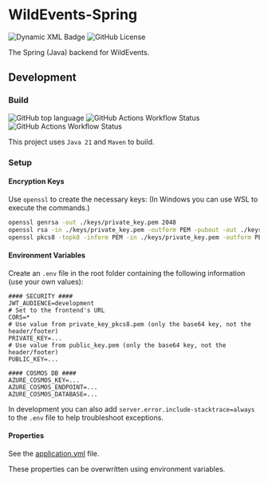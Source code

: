 # WildEvents-Spring
![Dynamic XML Badge](https://img.shields.io/badge/dynamic/xml?url=https%3A%2F%2Fraw.githubusercontent.com%2FHenryDeLange%2FWildEvents-Spring%2Fmain%2Fpom.xml&query=%2F*%5Blocal-name()%3D'project'%5D%2F*%5Blocal-name()%3D'version'%5D&label=version)
![GitHub License](https://img.shields.io/github/license/HenryDeLange/WildEvents-Spring)

The Spring (Java) backend for WildEvents.

## Development

### Build
![GitHub top language](https://img.shields.io/github/languages/top/HenryDeLange/WildEvents-Spring)
![GitHub Actions Workflow Status](https://img.shields.io/github/actions/workflow/status/HenryDeLange/WildEvents-Spring/spring-source-build.yml?label=maven%20build)
![GitHub Actions Workflow Status](https://img.shields.io/github/actions/workflow/status/HenryDeLange/WildEvents-Spring/spring-docker-build.yml?label=docker%20build)

This project uses `Java 21` and `Maven` to build.

### Setup

#### Encryption Keys
Use `openssl` to create the necessary keys:
(In Windows you can use WSL to execute the commands.)

```sh
openssl genrsa -out ./keys/private_key.pem 2048
openssl rsa -in ./keys/private_key.pem -outform PEM -pubout -out ./keys/public_key.pem
openssl pkcs8 -topk8 -inform PEM -in ./keys/private_key.pem -outform PEM -nocrypt -out ./keys/private_key_pkcs8.pem
```

#### Environment Variables
Create an `.env` file in the root folder containing the following information (use your own values):

```properties
#### SECURITY ####
JWT_AUDIENCE=development
# Set to the frontend's URL
CORS=*
# Use value from private_key_pkcs8.pem (only the base64 key, not the header/footer)
PRIVATE_KEY=...
# Use value from public_key.pem (only the base64 key, not the header/footer)
PUBLIC_KEY=...

#### COSMOS DB ####
AZURE_COSMOS_KEY=...
AZURE_COSMOS_ENDPOINT=...
AZURE_COSMOS_DATABASE=...
```

In development you can also add `server.error.include-stacktrace=always` to the `.env` file to help troubleshoot exceptions.

#### Properties
See the [application.yml](./src/main/resources/application.yml) file.

These properties can be overwritten using environment variables.
